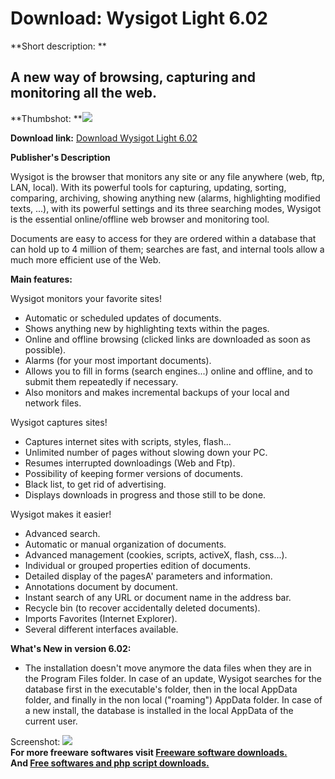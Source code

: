 # Download: Wysigot Light 6.02

**Short description: **

## A new way of browsing, capturing and monitoring all the web.

  
**Thumbshot: **![](http://www.freewarefiles.com/screenshot/wysigot_md.gif)   
  
**Download link:** [Download Wysigot Light 6.02](http://freesoftwares.boysofts.com/Wysigot-Light_program_9274.html)  
  

**Publisher's Description**  
  

Wysigot is the browser that monitors any site or any file anywhere (web, ftp,
LAN, local). With its powerful tools for capturing, updating, sorting,
comparing, archiving, showing anything new (alarms, highlighting modified
texts, ...), with its powerful settings and its three searching modes, Wysigot
is the essential online/offline web browser and monitoring tool.

Documents are easy to access for they are ordered within a database that can
hold up to 4 million of them; searches are fast, and internal tools allow a
much more efficient use of the Web.

**Main features:**

Wysigot monitors your favorite sites!

  * Automatic or scheduled updates of documents. 
  * Shows anything new by highlighting texts within the pages. 
  * Online and offline browsing (clicked links are downloaded as soon as possible). 
  * Alarms (for your most important documents). 
  * Allows you to fill in forms (search engines...) online and offline, and to submit them repeatedly if necessary. 
  * Also monitors and makes incremental backups of your local and network files. 

Wysigot captures sites!

  * Captures internet sites with scripts, styles, flash... 
  * Unlimited number of pages without slowing down your PC. 
  * Resumes interrupted downloadings (Web and Ftp). 
  * Possibility of keeping former versions of documents. 
  * Black list, to get rid of advertising. 
  * Displays downloads in progress and those still to be done. 

Wysigot makes it easier!

  * Advanced search. 
  * Automatic or manual organization of documents. 
  * Advanced management (cookies, scripts, activeX, flash, css...). 
  * Individual or grouped properties edition of documents. 
  * Detailed display of the pagesA' parameters and information. 
  * Annotations document by document. 
  * Instant search of any URL or document name in the address bar. 
  * Recycle bin (to recover accidentally deleted documents). 
  * Imports Favorites (Internet Explorer). 
  * Several different interfaces available. 

**What's New in version 6.02:**

  * The installation doesn't move anymore the data files when they are in the Program Files folder. In case of an update, Wysigot searches for the database first in the executable's folder, then in the local AppData folder, and finally in the non local ("roaming") AppData folder. In case of a new install, the database is installed in the local AppData of the current user. 

  
  
Screenshot: ![](http://www.freewarefiles.com/screenshot/wysigot.gif)  
**For more freeware softwares visit [Freeware software downloads.](http://freesoftwares.boysofts.com/)**   
**And [Free softwares and php script downloads.](http://www.boysofts.com/)**

